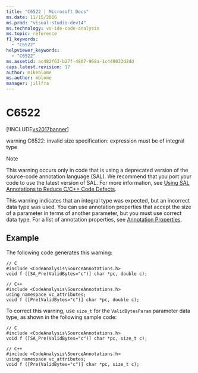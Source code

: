 ```yaml
---
title: "C6522 | Microsoft Docs"
ms.date: 11/15/2016
ms.prod: "visual-studio-dev14"
ms.technology: vs-ide-code-analysis
ms.topic: reference
f1_keywords: 
  - "C6522"
helpviewer_keywords: 
  - "C6522"
ms.assetid: ac482f63-b27f-4807-968a-1c449033d2dd
caps.latest.revision: 17
author: mikeblome
ms.author: mblome
manager: jillfra
---
```

# C6522
[!INCLUDE[vs2017banner](../includes/vs2017banner.md)]

warning C6522: invalid size specification: expression must be of integral type  
  
> [!NOTE]
> This warning occurs only in code that is using a deprecated version of the source-code annotation language (SAL). We recommend that you port your code to use the latest version of SAL. For more information, see [Using SAL Annotations to Reduce C/C++ Code Defects](../code-quality/using-sal-annotations-to-reduce-c-cpp-code-defects.md).  
  
 This warning indicates that an integral type was expected, but an incorrect data type was used. You can use annotation properties that accept the size of a parameter in terms of another parameter, but you must use correct data type. For a list of annotation properties, see [Annotation Properties](https://msdn.microsoft.com/f77b4370-6bda-4294-bd2a-e7d0df182a3d).  
  
## Example  
 The following code generates this warning:  
  
```  
// C  
#include <CodeAnalysis\SourceAnnotations.h>  
void f ([SA_Pre(ValidBytes="c")] char *pc, double c);  
  
// C++  
#include <CodeAnalysis\SourceAnnotations.h>  
using namespace vc_attributes;  
void f ([Pre(ValidBytes="c")] char *pc, double c);  
```  
  
 To correct this warning, use `size_t` for the `ValidBytesParam` parameter data type, as shown in the following sample code:  
  
```  
// C  
#include <CodeAnalysis\SourceAnnotations.h>  
void f ([SA_Pre(ValidBytes="c")] char *pc, size_t c);  
  
// C++    
#include <CodeAnalysis\SourceAnnotations.h>  
using namespace vc_attributes;  
void f ([Pre(ValidBytes="c")] char *pc, size_t c);   
```
